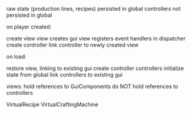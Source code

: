 raw state (production lines, recipes) persisted in global
controllers not persisted in global

on player created:

create view
view creates gui
view registers event handlers in dispatcher
create controller
link controller to newly created view

on load:

restore view, linking to existing gui
create controller
controllers initialize state from global
link controllers to existing gui

views:
  hold references to GuiComponents
  do NOT hold references to controllers




VirtualRecipe
VirtualCraftingMachine


